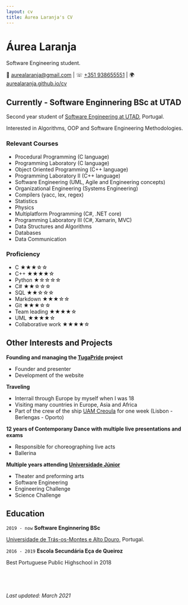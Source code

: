 ```yaml
---
layout: cv
title: Áurea Laranja's CV
---
```

# Áurea Laranja
Software Engineering student. 

<div id="webaddress">
&#128231; <a href="mailto:aurealaranja@gmail.com">aurealaranja@gmail.com</a>
| &#9743; <a href="tel:+351938655551">+351 938655551</a>
| &#127757; <a href="https://aurealaranja.github.io/cv/">aurealaranja.github.io/cv</a>
</div>


## Currently - Software Enginnering BSc at UTAD

Second year student of [Software Engineering at UTAD](https://www.utad.pt/estudar/en/cursos/informatics-engineering/), Portugal. 

Interested in Algorithms, OOP and Software Engineering Methodologies.




### Relevant Courses

 - Procedural Programming (C language)
 - Programming Laboratory (C language)
 - Object Oriented Programming (C++ language)
 - Programming Laboratory II (C++ language)
 - Software Engineering (UML, Agile and Engineering concepts)
 - Organizational Engineering (Systems Engineering)
 - Compilers (yacc, lex, regex)
 - Statistics
 - Physics
 - Multiplatform Programming (C#, .NET core)
 - Programming Laboratory III (C#, Xamarin, MVC)
 - Data Structures and Algorithms 
 - Databases 
 - Data Communication
 

### Proficiency

 - C                           &#9733;&#9733;&#9733;&#9734;&#9734;
 - C++                         &#9733;&#9733;&#9733;&#9733;&#9734;
 - Python                      &#9733;&#9734;&#9734;&#9734;&#9734;
 - C#                          &#9733;&#9733;&#9734;&#9734;&#9734;
 - SQL                         &#9733;&#9733;&#9734;&#9734;&#9734;
 - Markdown                    &#9733;&#9733;&#9733;&#9734;&#9734;
 - Git                         &#9733;&#9733;&#9733;&#9734;&#9734;
 - Team leading                &#9733;&#9733;&#9733;&#9733;&#9734;
 - UML                         &#9733;&#9733;&#9733;&#9733;&#9734;
 - Collaborative work          &#9733;&#9733;&#9733;&#9733;&#9734;


## Other Interests and Projects

__Founding and managing the [TugaPride](http://tugapride.com/) project__
  - Founder and presenter
  - Development of the website

__Traveling__
  - Interrail through Europe by myself when I was 18
  - Visiting many countries in Europe, Asia and Africa
  - Part of the crew of the ship [UAM Creoula](https://en.wikipedia.org/wiki/UAM_Creoula) for one week (Lisbon - Berlengas - Oporto)

 __12 years of Contemporany Dance with multiple live presentations and exams__
   - Responsible for choreographing live acts
   - Ballerina 

 __Multiple years attending [Universidade Júnior](https://universidadejunior.up.pt/)__
   - Theater and preforming arts
   - Software Engineering
   - Engineering Challenge
   - Science Challenge

## Education

`2019 - now`
__Software Enginnering BSc__

[Universidade de Trás-os-Montes e Alto Douro](https://www.utad.pt/estudar/en/cursos/informatics-engineering/), Portugal. 


`2016 - 2019`
__Escola Secundária Eça de Queiroz__

Best Portuguese Public Highschool in 2018

## &nbsp;

*Last updated: March 2021*



